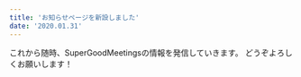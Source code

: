 ```yaml
---
title: 'お知らせページを新設しました'
date: '2020.01.31'
---
```


これから随時、SuperGoodMeetingsの情報を発信していきます。
どうぞよろしくお願いします！